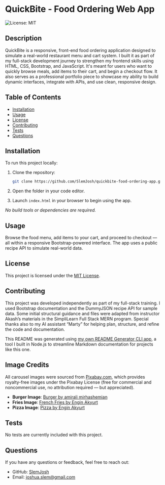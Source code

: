 # QuickBite - Food Ordering Web App
![License: MIT](https://img.shields.io/badge/License-MIT-yellow.svg)

## Description

QuickBite is a responsive, front-end food ordering application designed to simulate a real-world restaurant menu and cart system. I built it as part of my full-stack development journey to strengthen my frontend skills using HTML, CSS, Bootstrap, and JavaScript. It's meant for users who want to quickly browse meals, add items to their cart, and begin a checkout flow. It also serves as a professional portfolio piece to showcase my ability to build dynamic interfaces, integrate with APIs, and use clean, responsive design.

## Table of Contents

- [Installation](#installation)
- [Usage](#usage)
- [License](#license)
- [Contributing](#contributing)
- [Tests](#tests)
- [Questions](#questions)

## Installation

To run this project locally:

1. Clone the repository:
   ```bash
   git clone https://github.com/SlemJosh/quickbite-food-ordering-app.git
   ```

2. Open the folder in your code editor.

3. Launch `index.html` in your browser to begin using the app.

_No build tools or dependencies are required._

## Usage

Browse the food menu, add items to your cart, and proceed to checkout — all within a responsive Bootstrap-powered interface. The app uses a public recipe API to simulate real-world data.

## License

This project is licensed under the [MIT License](https://opensource.org/licenses/MIT).

## Contributing

This project was developed independently as part of my full-stack training. I used Bootstrap documentation and the DummyJSON recipe API for sample data. Some initial structural guidance and files were adapted from instructor Akash’s materials in the SimpliLearn Full Stack MERN program. Special thanks also to my AI assistant “Marty” for helping plan, structure, and refine the code and documentation.

This README was generated using [my own README Generator CLI app](https://github.com/SlemJosh/readme-generator), a tool I built in Node.js to streamline Markdown documentation for projects like this one.

## Image Credits

All carousel images were sourced from [Pixabay.com](https://pixabay.com), which provides royalty-free images under the Pixabay License (free for commercial and noncommercial use, no attribution required — but appreciated).

- **Burger Image**: [Burger by amirali mirhashemian](https://pixabay.com/photos/burger-double-burger-hamburger-food-7323697/)
- **Fries Image**: [French Fries by Engin Akyurt](https://pixabay.com/photos/bowl-french-fries-food-fries-1842294/)
- **Pizza Image**: [Pizza by Engin Akyurt](https://pixabay.com/photos/pizza-food-fast-food-muzarella-1317699/)


## Tests

No tests are currently included with this project.

## Questions

If you have any questions or feedback, feel free to reach out:

- GitHub: [SlemJosh](https://github.com/SlemJosh)
- Email: [joshua.slem@gmail.com](mailto:joshua.slem@gmail.com)
